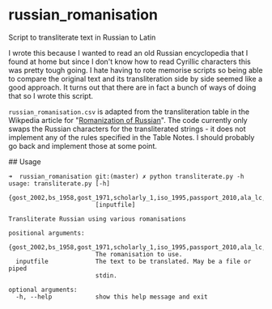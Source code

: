# russian_romanisation
Script to transliterate text in Russian to Latin

I wrote this because I wanted to read an old Russian encyclopedia that I found at home but since I don't know how to read Cyrillic characters this was pretty tough going. I hate having to rote memorise scripts so being able to compare the original text and its transliteration side by side seemed like a good approach. It turns out that there are in fact a bunch of ways of doing that so I wrote this script.

`russian_romanisation.csv` is adapted from the transliteration table in the Wikpedia article for "[Romanization of Russian](https://en.wikipedia.org/wiki/Romanization_of_Russian#Transliteration_table)". The code currently only swaps the Russian characters for the transliterated strings - it does not implement any of the rules specified in the Table Notes. I should probably go back and implement those at some point.

## Usage

```
➜  russian_romanisation git:(master) ✗ python transliterate.py -h
usage: transliterate.py [-h]
                        {gost_2002,bs_1958,gost_1971,scholarly_1,iso_1995,passport_2010,ala_lc,passport_2013,bgn_pcgn,iso_1968,gost_1971_2,passport_1997,scholarly_2,road_signs}
                        [inputfile]

Transliterate Russian using various romanisations

positional arguments:
  {gost_2002,bs_1958,gost_1971,scholarly_1,iso_1995,passport_2010,ala_lc,passport_2013,bgn_pcgn,iso_1968,gost_1971_2,passport_1997,scholarly_2,road_signs}
                        The romanisation to use.
  inputfile             The text to be translated. May be a file or piped
                        stdin.

optional arguments:
  -h, --help            show this help message and exit
```
